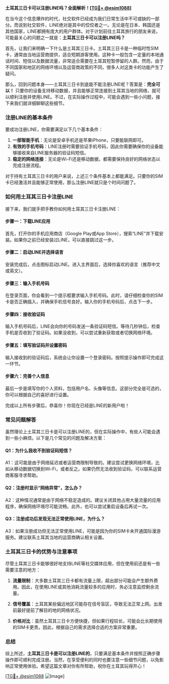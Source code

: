 **土耳其三日卡可以注册LINE吗？全面解析！[[TG💪+ @esim1088](https://t.me/s/esim1088)]**

在当今这个信息爆炸的时代，社交软件已经成为我们日常生活中不可或缺的一部分。而说到社交软件，LINE绝对是其中的佼佼者之一。无论是在日本、韩国还是其他国家，LINE都拥有庞大的用户群体。对于计划前往土耳其旅行的朋友来说，可能最关心的问题之一就是：**土耳其三日卡可以注册LINE吗？**

首先，让我们来明确一下什么是土耳其三日卡。土耳其三日卡是一种临时性SIM卡，通常由当地运营商提供，适合短期游客使用。这种卡一般包含一定量的本地通话时间、短信以及数据流量，非常适合需要在土耳其短暂停留的人群。然而，由于不同国家和地区的网络环境以及运营商政策的不同，很多人对这类卡的功能产生了疑问。

那么，回到问题本身——土耳其三日卡到底能不能注册LINE呢？答案是：**完全可以！** 只要你的设备支持移动数据，并且能够正常连接到土耳其当地的网络，就可以顺利注册并使用LINE。不过，在实际操作过程中，可能会遇到一些小问题，接下来我们就详细聊聊这些细节。

### **注册LINE的基本条件**
要成功注册LINE，你需要满足以下几个基本条件：
1. **一部智能手机**：无论是安卓手机还是苹果iPhone，只要能联网即可。
2. **有效的手机号码**：LINE注册时需要验证手机号码，因此你需要确保你的设备能够接收来自LINE服务器的验证码短信。
3. **稳定的网络连接**：无论是Wi-Fi还是移动数据，都需要保持良好的网络状态以完成注册流程。

对于持有土耳其三日卡的用户来说，上述三个条件基本上都能满足。只要你的SIM卡已经激活并且能够正常使用，那么注册LINE就只是个时间问题了。

### **如何用土耳其三日卡注册LINE**
接下来，我们就手把手教你如何用土耳其三日卡注册LINE：

#### **步骤一：下载LINE应用**
首先，打开你的手机应用商店（Google Play或App Store），搜索“LINE”并下载安装。如果你之前已经安装过LINE，可以直接跳过这一步。

#### **步骤二：启动LINE并选择语言**
安装完成后，点击图标启动LINE。进入主界面后，选择你喜欢的语言（推荐中文或英文）。

#### **步骤三：输入手机号码**
在登录页面，你会看到一个提示框要求输入手机号码。此时，请仔细检查你的SIM卡是否正确插入，并确保手机信号良好。输入你的手机号码后，点击下一步。

#### **步骤四：接收验证码**
输入手机号码后，LINE会向你的号码发送一条验证码短信。等待几秒钟后，检查手机是否收到了验证码。如果没收到，可以尝试重新获取或者切换网络环境。

#### **步骤五：填写验证码并设置密码**
输入接收到的验证码后，系统会让你设置一个登录密码。按照提示操作即可完成这一环节。

#### **步骤六：完善个人信息**
最后一步是填写你的个人资料，包括用户名、头像等信息。这部分完全是可选的，你可以根据自己的喜好进行设置。

完成以上所有步骤后，恭喜你！你现在已经是LINE的新用户啦！

### **常见问题解答**
虽然理论上土耳其三日卡是可以注册LINE的，但在实际操作中，有些人可能会遇到一些小麻烦。以下是几个常见的问题及解决方案：

#### **Q1：为什么我收不到验证码短信？**
A1：这可能是由于网络延迟或者运营商限制导致的。建议尝试更换网络环境，比如从移动数据切换到Wi-Fi，或者反之。如果仍然无法收到验证码，可以联系运营商客服寻求帮助。

#### **Q2：注册时显示“网络异常”，怎么办？**
A2：这种情况通常是由于网络不稳定造成的。建议关闭其他占用大量流量的应用程序，确保网络环境尽可能流畅。此外，也可以尝试重启设备后再试一次。

#### **Q3：注册成功后发现无法正常使用LINE，为什么？**
A3：如果注册成功但无法正常使用LINE，可能是因为你的SIM卡未开通国际漫游服务。建议联系土耳其当地的运营商确认相关设置。

### **土耳其三日卡的优势与注意事项**
尽管土耳其三日卡能够很好地支持LINE等社交媒体应用，但在使用前还是有一些需要注意的地方：

1. **流量限制**：大多数土耳其三日卡都有流量上限，超出部分可能会产生额外费用。因此，在使用LINE或其他消耗流量较多的应用时，务必注意监控剩余流量。
   
2. **信号覆盖**：土耳其某些偏远地区可能存在信号盲区，导致无法正常上网。出发前最好提前了解目的地的网络状况。

3. **价格对比**：虽然土耳其三日卡方便快捷，但如果行程较长，可能会比长期使用的SIM卡更贵。因此，根据自己的需求选择合适的方案非常重要。

### **总结**
综上所述，**土耳其三日卡是可以注册LINE的**，只要满足基本条件并按照正确步骤操作即可顺利完成注册。当然，在享受便利的同时也要注意一些细节问题，以免影响正常使用体验。希望这篇文章对你有所帮助，祝你在土耳其玩得开心！

[[TG💪+ @esim1088](https://t.me/s/esim1088) ![Image](https://i.postimg.cc/4NQfJmqS/Snipaste-2025-05-13-00-14-12.png)]
